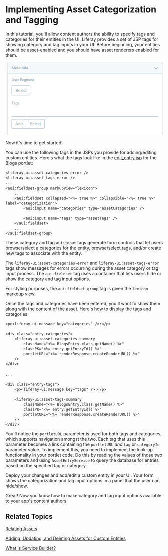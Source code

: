 # Implementing Asset Categorization and Tagging [](id=implementing-asset-categorization-and-tagging)

In this tutorial, you'll allow content authors the ability to specify tags and
categories for their entities in the UI. Liferay provides a set of JSP tags for
showing category and tag inputs in your UI. Before beginning, your entities
should be
[asset-enabled](/develop/tutorials/-/knowledge_base/7-0/adding-updating-and-deleting-assets-for-custom-entities)
and you should have asset renderers enabled for them.

![Figure 1: Adding category and tag input options lets authors aggregate and label custom entities.](../../images/asset-fw-categories-and-tags-options.png)

Now it's time to get started! 

You can use the following tags in the JSPs you provide for adding/editing custom
entities. Here's what the tags look like in the
[edit_entry.jsp](https://github.com/liferay/liferay-portal/blob/master/modules/apps/collaboration/blogs/blogs-web/src/main/resources/META-INF/resources/blogs/edit_entry.jsp) 
for the Blogs portlet: 

    <liferay-ui:asset-categories-error />
    <liferay-ui:asset-tags-error />
    ...
    <aui:fieldset-group markupView="lexicon">
        ...
        <aui:fieldset collapsed="<%= true %>" collapsible="<%= true %>" label="categorization">
            <aui:input name="categories" type="assetCategories" />

            <aui:input name="tags" type="assetTags" />
        </aui:fieldset>
        ...
    </aui:fieldset-group>

These category and tag `aui:input` tags generate form controls that let users
browse/select a categories for the entity, browse/select tags, and/or create new
tags to associate with the entity. 

The `liferay-ui:asset-categories-error` and `liferay-ui:asset-tags-error` tags
show messages for errors occurring during the asset category or tag
input process. The `aui:fieldset` tag uses a container that lets users hide
or show the category and tag input options.

For styling purposes, the `aui:fieldset-group` tag is given the `lexicon`
markdup view.

Once the tags and categories have been entered, you'll want to show them along
with the content of the asset. Here's how to display the tags and categories: 

    <p><liferay-ui:message key="categories" />:</p>

    <div class="entry-categories">
        <liferay-ui:asset-categories-summary
            className="<%= BlogsEntry.class.getName() %>"
            classPK="<%= entry.getEntryId() %>"
            portletURL="<%= renderResponse.createRenderURL() %>"
        />
    </div>

    ...

    <div class="entry-tags">
        <p><liferay-ui:message key="tags" />:</p>

        <liferay-ui:asset-tags-summary
            className="<%= BlogsEntry.class.getName() %>"
            classPK="<%= entry.getEntryId() %>"
            portletURL="<%= renderResponse.createRenderURL() %>"
        />
    </div>

You'll notice the `portletURL` parameter is used for both tags and categories,
which supports navigation amongst the two. Each tag that uses this parameter
becomes a link containing the `portletURL` *and* `tag` or `categoryId` parameter
value. To implement this, you need to implement the look-up functionality in
your portlet code. Do this by reading the values of those two parameters and
using `AssetEntryService` to query the database for entries based on the
specified tag or category. 

Deploy your changes and add/edit a custom entity in your UI. Your form shows the
categorization and tag input options in a panel that the user can hide/show. 

Great! Now you know how to make category and tag input options available to your
app's content authors. 

## Related Topics [](id=related-topics)

[Relating Assets](/develop/tutorials/-/knowledge_base/7-0/relating-assets)

[Adding, Updating, and Deleting Assets for Custom Entities](/develop/tutorials/-/knowledge_base/7-0/adding-updating-and-deleting-assets-for-custom-entities)

[What is Service Builder?](/develop/tutorials/-/knowledge_base/7-0/what-is-service-builder)

